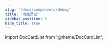```yaml
---
slug: '/docs/components/debug'
title: '功能调试'
sidebar_position: 9
hide_title: true
---
```


import DocCardList from '@theme/DocCardList';

<DocCardList />